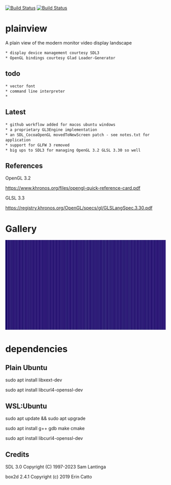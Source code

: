[![Build Status](https://github.com/nitrologic/plainview/actions/workflows/cmake-multi-platform.yml/badge.svg)](https://github.com/nitrologic/plainview/actions)
[![Build Status](https://github.com/nitrologic/plainview/actions/workflows/cmake-ubuntu.yml/badge.svg)](https://github.com/nitrologic/plainview/actions)

# plainview

A plain view of the modern monitor video display landscape

	* display device management courtesy SDL3 
	* OpenGL bindings courtesy Glad Loader-Generator 

## todo

	* vector font
	* command line interpreter
	* 

## Latest

	* github workflow added for macos ubuntu windows
	* a proprietary GL3Engine implementation
	* an SDL_CocoaOpenGL movedToNewScreen patch - see notes.txt for application
	* support for GLFW 3 removed
	* big ups to SDL3 for managing OpenGL 3.2 GLSL 3.30 so well


## References

OpenGL 3.2

https://www.khronos.org/files/opengl-quick-reference-card.pdf

GLSL 3.3

https://registry.khronos.org/OpenGL/specs/gl/GLSLangSpec.3.30.pdf


# Gallery

![plainview version 0.4](plainview3.png)

# dependencies

## Plain Ubuntu

sudo apt install libxext-dev

sudo apt install libcurl4-openssl-dev

## WSL:Ubuntu

sudo apt update && sudo apt upgrade

sudo apt install g++ gdb make cmake

sudo apt install libcurl4-openssl-dev

## Credits

SDL 3.0
Copyright (C) 1997-2023 Sam Lantinga

box2d 2.4.1
Copyright (c) 2019 Erin Catto
